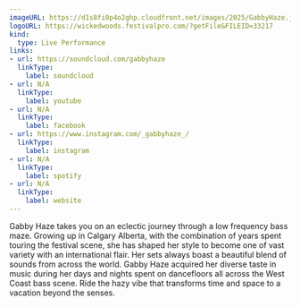 ```yaml
---
imageURL: https://d1s8fi0p4o2ghp.cloudfront.net/images/2025/GabbyHaze.jpeg
logoURL: https://wickedwoods.festivalpro.com/?getFile&FILEID=33217
kind:
  type: Live Performance
links:
- url: https://soundcloud.com/gabbyhaze
  linkType:
    label: soundcloud
- url: N/A
  linkType:
    label: youtube
- url: N/A
  linkType:
    label: facebook
- url: https://www.instagram.com/_gabbyhaze_/
  linkType:
    label: instagram
- url: N/A
  linkType:
    label: spotify
- url: N/A
  linkType:
    label: website
---
```

Gabby Haze takes you on an eclectic journey through a low frequency bass maze. Growing up in Calgary Alberta, with the combination of years spent touring the festival scene, she has shaped her style to become one of vast variety with an international flair. Her sets always boast a beautiful blend of sounds from across the world. Gabby Haze acquired her diverse taste in music during her days and nights spent on dancefloors all across the West Coast bass scene.  Ride the hazy vibe that transforms time and space to a vacation beyond the senses. 